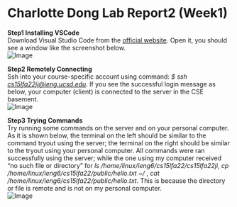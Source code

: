 # Charlotte Dong Lab Report2 (Week1)  
  
**Step1 Installing VSCode**  
Download Visual Studio Code from the [official website](https://code.visualstudio.com/download). Open it, you should see a window like the screenshot below.  
![Image](file:///Users/charlottedong/Desktop/lab1-openvscode.png)  
    
**Step2 Remotely Connecting**  
Ssh into your course-specific account using command: *$ ssh cs15lfa22ji@ieng.ucsd.edu*. If you see the successful login message as below, your computer (client) is connected to the server in the CSE basement.  
![Image](file:///Users/charlottedong/Desktop/lab1-step2.png)  
    
**Step3 Trying Commands**  
Try running some commands on the server and on your personal computer. As it is shown below, the terminal on the left should be similar to the command tryout using the server; the terminal on the right should be similar to the tryout using your personal computer. All commands were ran successfully using the server; while the one using my computer received “no such file or directory” for *ls /home/linux/ieng6/cs15lfa22/cs15lfa22ji*, *cp /home/linux/ieng6/cs15lfa22/public/hello.txt ~/* , *cat /home/linux/ieng6/cs15lfa22/public/hello.txt*. This is because the directory or file is remote and is not on my personal computer.  
![Image](file:///Users/charlottedong/Desktop/lab1-step3.png)  

